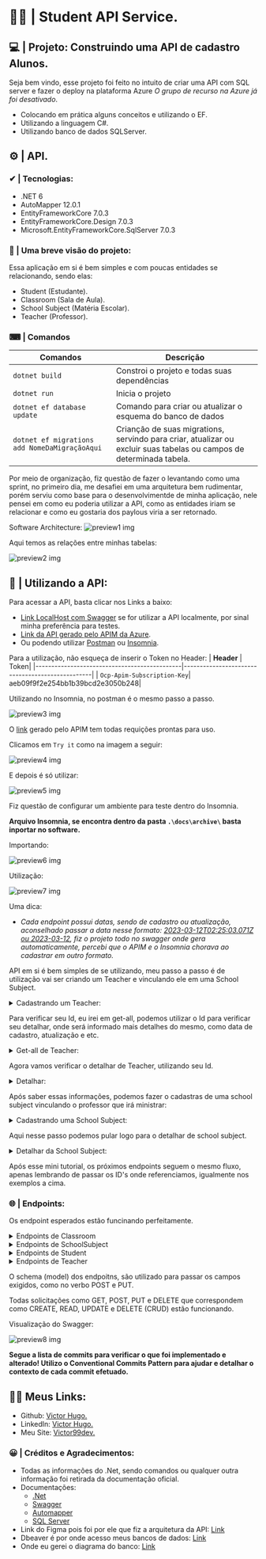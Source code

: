 # 👩‍🎓 | Student API Service.

## 💻 | Projeto: Construindo uma API de cadastro Alunos.

Seja bem vindo, esse projeto foi feito no intuito de criar uma API com SQL server e fazer o deploy na plataforma Azure *O grupo de recurso na Azure já foi desativado*.

- Colocando em prática alguns conceitos e utilizando o EF.
- Utilizando a linguagem C#.
- Utilizando banco de dados SQLServer.

## ⚙ | API.

### ✔ | Tecnologias:
- .NET 6
- AutoMapper 12.0.1
- EntityFrameworkCore 7.0.3
- EntityFrameworkCore.Design 7.0.3
- Microsoft.EntityFrameworkCore.SqlServer 7.0.3

### 📁 | Uma breve visão do projeto:
Essa aplicação em si é bem simples e com poucas entidades se relacionando, sendo elas:
- Student (Estudante).
- Classroom (Sala de Aula).
- School Subject (Matéria Escolar).
- Teacher (Professor).

### ⌨ | Comandos

| **Comandos**                                   |                                              **Descrição**|
|------------------------------------------------|------------------------------------------------------------|
|                                  `dotnet build`|                Constroi o projeto e todas suas dependências|
|                                    `dotnet run`|                                            Inicia o projeto|
|                     `dotnet ef database update`| Comando para criar ou atualizar o esquema do banco de dados|
|   `dotnet ef migrations add NomeDaMigraçãoAqui`| Crianção de suas migrations, servindo para criar, atualizar ou excluir suas tabelas ou campos de determinada tabela.|

Por meio de organização, fiz questão de fazer o levantando como uma sprint, no primeiro dia, me desafiei em uma arquitetura bem rudimentar, porém serviu como base para o desenvolvimentde de minha aplicação, nele pensei em como eu poderia utilizar a API, como as entidades iriam se relacionar e como eu gostaria dos paylous viria a ser retornado.

Software Architecture:
![preview1 img](/docs/img/software-architecture.png)

Aqui temos as relações entre minhas tabelas:

![preview2 img](/docs/img/studentdb-relations.png)


## 📝 | Utilizando a API:

Para acessar a API, basta clicar nos Links a baixo: 
- [Link LocalHost com Swagger](https://localhost:7060/swagger/index.html) se for utilizar a API localmente, por sinal minha preferência para testes.
- [Link da API gerado pelo APIM da Azure](https://studentsapimserver99.developer.azure-api.net/api-details#api=echo-api).
- Ou podendo utilizar [Postman](https://www.postman.com/) ou [Insomnia](https://insomnia.rest/).

Para a utilização, não esqueça de inserir o Token no Header:
| **Header**                                   |                                            Token|
|----------------------------------------------|-------------------------------------------------|
|                   `Ocp-Apim-Subscription-Key`|                 aeb09f9f2e254bb1b39bcd2e3050b248|

Utilizando no Insomnia, no postman é o mesmo passo a passo.

![preview3 img](/docs/img/insomnia.png)

O [link](https://studentsapimserver99.developer.azure-api.net/api-details#api=echo-api) gerado pelo APIM tem todas requições prontas para uso.

Clicamos em ```Try it``` como na imagem a seguir:

![preview4 img](/docs/img/apim-01.png)

E depois é só utilizar:

![preview5 img](/docs/img/apim-02.png)

Fiz questão de configurar um ambiente para teste dentro do Insomnia.

**Arquivo Insomnia, se encontra dentro da pasta ```.\docs\archive\``` basta inportar no software.**

Importando:

![preview6 img](/docs/img/insomnia-01.png)

Utilização:

![preview7 img](/docs/img/insomnia-02.png)

Uma dica: 

- *Cada endpoint possui datas, sendo de cadastro ou atualização, aconselhado passar a data nesse formato: [2023-03-12T02:25:03.071Z ou 2023-03-12](https://learn.microsoft.com/pt-br/sql/t-sql/data-types/datetime2-transact-sql?view=sql-server-ver16), fiz o projeto todo no swagger onde gera automaticamente, percebi que o APIM e o Insomnia chorava ao cadastrar em outro formato.*

API em si é bem simples de se utilizando, meu passo a passo é de utilização vai ser criando um Teacher e vinculando ele em uma School Subject.
<details><summary>Cadastrando um Teacher:</summary>
<p>

```json
/Teacher/Post

{
  "name": "Jason Mamoa",
  "created_at": "2023-03-11T02:28:07.462Z",
  "is_active": true
}
```
</p>
</details>

Para verificar seu Id, eu irei em get-all, podemos utilizar o Id para verificar seu detalhar, onde será informado mais detalhes do mesmo, como data de cadastro, atualização e etc.

<details><summary>Get-all de Teacher:</summary>
<p>

```json
/Teacher/get-all

{
  "id": "c47583ec-8015-4dd4-8d4a-08db21d9077e",
  "name": "Jason Mamoa",
  "is_active": true
}
```
</p>
</details>

Agora vamos verificar o detalhar de Teacher, utilizando seu Id.

<details><summary>Detalhar:</summary>
<p>

```json
/Teacher/get-by/{id}

{
  "id": "c47583ec-8015-4dd4-8d4a-08db21d9077e",
  "name": "Jason Mamoa",
  "created_at": "2023-03-11T02:28:07.462",
  "updated_at": "0001-01-01T00:00:00",
  "is_active": true
}
```
</p>
</details>

Após saber essas informações, podemos fazer o cadastras de uma school subject vinculando o professor que irá ministrar:

<details><summary>Cadastrando uma School Subject:</summary>
<p>

```json
/SchoolSubject/post

{
  "name": "Física",
  "teacher_id": "c47583ec-8015-4dd4-8d4a-08db21d9077e",
  "created_at": "2023-03-11T02:39:00.184Z",
  "is_active": true
}
```
</p>
</details>

Aqui nesse passo podemos pular logo para o detalhar de school subject.

<details><summary>Detalhar da School Subject:</summary>
<p>

```json
/SchoolSubject/get-by/{id}

{
  "id": "66a10413-a959-47d8-4a2d-08db21da414b",
  "name": "Física",
  "teacher": {
    "id": "c47583ec-8015-4dd4-8d4a-08db21d9077e",
    "name": "Jason Mamoa",
    "is_active": true
  },
  "created_at": "2023-03-11T02:39:00.184",
  "updated_at": "0001-01-01T00:00:00",
  "is_active": true
}
```
</p>
</details>

Após esse mini tutorial, os próximos endpoints seguem o mesmo fluxo, apenas lembrando de passar os ID's onde referenciamos, igualmente nos exemplos a cima.

### 🌐 | Endpoints:
Os endpoint esperados estão funcinando perfeitamente.

<details><summary>Endpoints de Classroom</summary>
<p>

| Verbo  | Endpoint                  | Parâmetro | Body             |
|--------|---------------------------|-----------|------------------|
| POST   | /Classroom/post/          | N/A       | Schema Classroom |
| GET    | /Classroom/get-all/       | N/A       | N/A              |
| GET    | /Classroom/get-by/{id}    | id        | N/A              |
| PUT    | /Classroom/update/{id}    | id        | Schema Classroom |
| DELETE | /Product/delete/{id}      | id        | N/A              |

</p>
</details>

<details><summary>Endpoints de SchoolSubject</summary>
<p>

| Verbo  | Endpoint                | Parâmetro | Body          |
|--------|-------------------------|-----------|---------------|
| POST   | /SchoolSubject/post/             | N/A       | Schema SchoolSubject   |
| GET    | /SchoolSubject/get-all/          | N/A       | N/A           |
| GET    | /SchoolSubject/get-by/{id}       | id        | N/A           |
| PUT    | /SchoolSubject/update/{id}       | id        | Schema SchoolSubject           |
| DELETE | /SchoolSubject/delete/{id}       | id        | N/A           |

</p>
</details>

<details><summary>Endpoints de Student</summary>
<p>

| Verbo  | Endpoint                | Parâmetro | Body          |
|--------|-------------------------|-----------|---------------|
| POST   | /Student/post/           | N/A       | Schema Student |
| GET    | /Student/get-all/        | N/A       | N/A           |
| GET    | /Student/get-by/{id}     | id        | N/A           |
| PUT    | /Student/update/{id}     | id        | Schema Student |
| DELETE | /Student/delete/{id}     | id        | N/A           |

</p>
</details>

<details><summary>Endpoints de Teacher</summary>
<p>

| Verbo  | Endpoint                | Parâmetro | Body          |
|--------|-------------------------|-----------|---------------|
| POST   | /Teacher/post/           | N/A       | Schema Teacher |
| GET    | /Teacher/get-all/        | N/A       | N/A           |
| GET    | /Teacher/get-by/{id}     | id        | N/A           |
| PUT    | /Teacher/update/{id}     | id        | Schema Teacher |
| DELETE | /Teacher/delete/{id}     | id        | N/A           |

</p>
</details>

O schema (model) dos endpoitns, são utilizado para passar os campos exigidos, como no verbo POST e PUT.

Todas solicitações como GET, POST, PUT e DELETE que correspondem como CREATE, READ, UPDATE e DELETE (CRUD) estão funcionando.

Visualização do Swagger:

![preview8 img](/docs/img/swagger-ui.png)

<b>Segue a lista de commits para verificar o que foi implementado e alterado! Utilizo o Conventional Commits Pattern para ajudar e detalhar o contexto de cada commit efetuado.</b>

## 👩‍💻 Meus Links:

- Github: [Victor Hugo.](https://github.com/torugo99)
- LinkedIn: [Victor Hugo.](https://www.linkedin.com/in/victor-hugo99/)
- Meu Site: [Victor99dev.](http://victor99dev.site/)

### 😀 | Créditos e Agradecimentos:
- Todas as informações do .Net, sendo comandos ou qualquer outra informação foi retirada da documentação oficial.
- Documentações: 
    - [.Net](https://learn.microsoft.com/pt-br/dotnet/)
    - [Swagger](https://learn.microsoft.com/en-us/aspnet/core/tutorials/web-api-help-pages-using-swagger?view=aspnetcore-7.0)
    - [Automapper](https://automapper.org/)
    - [SQL Server](https://learn.microsoft.com/en-us/azure/azure-sql/database/free-sql-db-free-account-how-to-deploy?view=azuresql)
- Link do Figma pois foi por ele que fiz a arquitetura da API: [Link](https://www.figma.com/)
- Dbeaver é por onde acesso meus bancos de dados: [Link](https://dbeaver.io/)
- Onde eu gerei o diagrama do banco: [Link](https://app.sqldbm.com/#)
